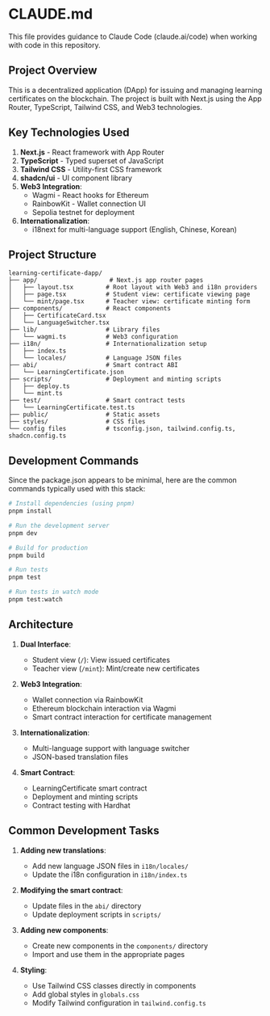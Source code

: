 # CLAUDE.md

This file provides guidance to Claude Code (claude.ai/code) when working with code in this repository.

## Project Overview

This is a decentralized application (DApp) for issuing and managing learning certificates on the blockchain. The project is built with Next.js using the App Router, TypeScript, Tailwind CSS, and Web3 technologies.

## Key Technologies Used

1. **Next.js** - React framework with App Router
2. **TypeScript** - Typed superset of JavaScript
3. **Tailwind CSS** - Utility-first CSS framework
4. **shadcn/ui** - UI component library
5. **Web3 Integration**:
   - Wagmi - React hooks for Ethereum
   - RainbowKit - Wallet connection UI
   - Sepolia testnet for deployment
6. **Internationalization**:
   - i18next for multi-language support (English, Chinese, Korean)

## Project Structure

```
learning-certificate-dapp/
├── app/                    # Next.js app router pages
│   ├── layout.tsx         # Root layout with Web3 and i18n providers
│   ├── page.tsx           # Student view: certificate viewing page
│   └── mint/page.tsx      # Teacher view: certificate minting form
├── components/            # React components
│   ├── CertificateCard.tsx
│   └── LanguageSwitcher.tsx
├── lib/                   # Library files
│   └── wagmi.ts           # Web3 configuration
├── i18n/                  # Internationalization setup
│   ├── index.ts
│   └── locales/           # Language JSON files
├── abi/                   # Smart contract ABI
│   └── LearningCertificate.json
├── scripts/               # Deployment and minting scripts
│   ├── deploy.ts
│   └── mint.ts
├── test/                  # Smart contract tests
│   └── LearningCertificate.test.ts
├── public/                # Static assets
├── styles/                # CSS files
└── config files           # tsconfig.json, tailwind.config.ts, shadcn.config.ts
```

## Development Commands

Since the package.json appears to be minimal, here are the common commands typically used with this stack:

```bash
# Install dependencies (using pnpm)
pnpm install

# Run the development server
pnpm dev

# Build for production
pnpm build

# Run tests
pnpm test

# Run tests in watch mode
pnpm test:watch
```

## Architecture

1. **Dual Interface**:
   - Student view (`/`): View issued certificates
   - Teacher view (`/mint`): Mint/create new certificates

2. **Web3 Integration**:
   - Wallet connection via RainbowKit
   - Ethereum blockchain interaction via Wagmi
   - Smart contract interaction for certificate management

3. **Internationalization**:
   - Multi-language support with language switcher
   - JSON-based translation files

4. **Smart Contract**:
   - LearningCertificate smart contract
   - Deployment and minting scripts
   - Contract testing with Hardhat

## Common Development Tasks

1. **Adding new translations**:
   - Add new language JSON files in `i18n/locales/`
   - Update the i18n configuration in `i18n/index.ts`

2. **Modifying the smart contract**:
   - Update files in the `abi/` directory
   - Update deployment scripts in `scripts/`

3. **Adding new components**:
   - Create new components in the `components/` directory
   - Import and use them in the appropriate pages

4. **Styling**:
   - Use Tailwind CSS classes directly in components
   - Add global styles in `globals.css`
   - Modify Tailwind configuration in `tailwind.config.ts`